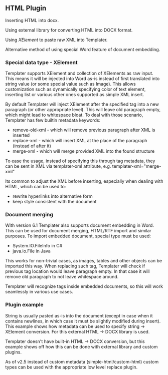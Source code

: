 ## HTML Plugin

Inserting HTML into docx.

Using external library for converting HTML into DOCX format.

Using *XElement* to paste raw XML into Templater.

Alternative method of using special Word feature of document embedding.

### Special data type - XElement

Templater supports XElement and collection of XElements as raw input. This means it will be injected into Word as-is instead of first translated into string value (or some special value such as Image).
This allows customization such as dynamically specifying color of text element, inserting list or various other ones supported as simple XML insert.

By default Templater will inject XElement after the specified tag into a new paragraph (or other appropriate level).
This will leave old paragraph empty, which might lead to whitespace bloat. To deal with those scenario, Templater has few builtin metadata keywords:

 * remove-old-xml - which will remove previous paragraph after XML is inserted
 * replace-xml - which will insert XML at the place of the paragraph (instead of after it)
 * merge-xml - which will merge provided XML into the found structure

To ease the usage, instead of specifying this through tag metadata, they can be sent in XML via templater-xml attribute, e.g. templater-xml="merge-xml"

Its common to adjust the XML before inserting, especially when dealing with HTML, which can be used to:

  * rewrite hyperlinks into alternative form
  * keep style consistent with the document

### Document merging
With version 6.1 Templater also supports document embedding in Word. This can be used for document merging, HTML/RTF import and similar purposes. To import embedded document, special type must be used:

  * System.IO.FileInfo in C#
  * java.io.File in Java

This works for non-trivial cases, as images, tables and other objects can be imported this way. When replacing such tag, Templater will check if previous tag location would leave paragraph empty. In that case it will remove old paragraph to not leave whitespace around.

Templater will recognize tags inside embedded documents, so this will work seamlessly in various use cases.

### Plugin example

String is usually pasted as-is into the document (except in case when it contains newlines, in which case it must be slightly modified during insert). This example shows how metadata can be used to specify string -> XElement conversion. For this external HTML -> DOCX library is used.

Templater doesn't have built-in HTML -> DOCX conversion, but this example shows off how this can be done with external library and custom plugins.

As of v2.5 instead of custom metadata (simple-html/custom-html) custom types can be used with the appropriate low level replace plugin.